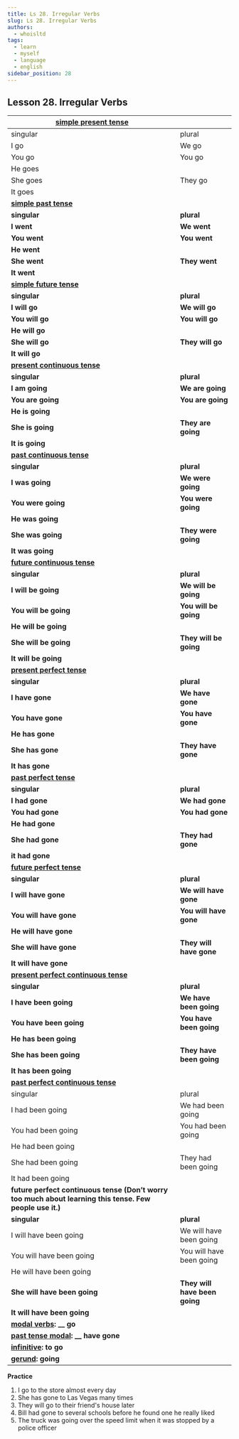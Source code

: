 ```yaml
---
title: Ls 28. Irregular Verbs
slug: Ls 28. Irregular Verbs
authors:
  - whoisltd
tags:
  - learn
  - myself
  - language
  - english
sidebar_position: 28
---
```


## Lesson 28. Irregular Verbs

| **[simple present tense](https://www.learnamericanenglishonline.com/Blue%20Level/B7%20Present%20Tense.html "Simple Present                Tense")**                                           |                               |
| --------------------------------------------------------------------------------------------------------------------------------------------------------------------------------------------- | ----------------------------- |
| singular                                                                                                                                                                                      | plural                        |
| I go                                                                                                                                                                                          | We go                         |
| You go                                                                                                                                                                                        | You go                        |
| He goes                                                                                                                                                                                       |                               |
| She goes                                                                                                                                                                                      | They go                       |
| It goes                                                                                                                                                                                       |                               |
| **[simple past tense](https://www.learnamericanenglishonline.com/Blue%20Level/B12%20The%20Past%20Tense.html "Simple Past Tense")**                                                            |                               |
| **singular**                                                                                                                                                                                  | **plural**                    |
| **I went**                                                                                                                                                                                    | **We went**                   |
| **You went**                                                                                                                                                                                  | **You went**                  |
| **He went**                                                                                                                                                                                   |                               |
| **She went**                                                                                                                                                                                  | **They went**                 |
| **It went**                                                                                                                                                                                   |                               |
| **[simple future tense](https://www.learnamericanenglishonline.com/Red%20Level/R11%20Future%20Tense%20will.html "Simple Future Tense")**                                                      |                               |
| **singular**                                                                                                                                                                                  | **plural**                    |
| **I will go**                                                                                                                                                                                 | **We will go**                |
| **You will go**                                                                                                                                                                               | **You will go**               |
| **He will go**                                                                                                                                                                                |                               |
| **She will go**                                                                                                                                                                               | **They will go**              |
| **It will go**                                                                                                                                                                                |                               |
| **[present continuous tense](https://www.learnamericanenglishonline.com/Blue%20Level/B8%20Present%20Continuous.html "Present                Continuous Tense")**                              |                               |
| **singular**                                                                                                                                                                                  | **plural**                    |
| **I am going**                                                                                                                                                                                | **We are going**              |
| **You are going**                                                                                                                                                                             | **You are going**             |
| **He is going**                                                                                                                                                                               |                               |
| **She is going**                                                                                                                                                                              | **They are going**            |
| **It is going**                                                                                                                                                                               |                               |
| **[past continuous tense](https://www.learnamericanenglishonline.com/Yellow%20Level/Y8%20Past%20Continuous.html "Past                Continuous Tense")**                                     |                               |
| **singular**                                                                                                                                                                                  | **plural**                    |
| **I was going**                                                                                                                                                                               | **We were going**             |
| **You were going**                                                                                                                                                                            | **You were going**            |
| **He was going**                                                                                                                                                                              |                               |
| **She was going**                                                                                                                                                                             | **They were going**           |
| **It was going**                                                                                                                                                                              |                               |
| **[future continuous tense](https://www.learnamericanenglishonline.com/Yellow%20Level/Y19%20The%20Future%20Continuous.html "Future                Continuous Tense")**                        |                               |
| **singular**                                                                                                                                                                                  | **plural**                    |
| **I will be going**                                                                                                                                                                           | **We will be going**          |
| **You will be going**                                                                                                                                                                         | **You will be going**         |
| **He will be going**                                                                                                                                                                          |                               |
| **She will be going**                                                                                                                                                                         | **They will be going**        |
| **It will be going**                                                                                                                                                                          |                               |
| **[present perfect tense](https://www.learnamericanenglishonline.com/Yellow%20Level/Y3-%20The%20Present%20Perfect.html "Present                Perfect Tense")**                              |                               |
| **singular**                                                                                                                                                                                  | **plural**                    |
| **I have gone**                                                                                                                                                                               | **We have gone**              |
| **You have gone**                                                                                                                                                                             | **You have gone**             |
| **He has gone**                                                                                                                                                                               |                               |
| **She has gone**                                                                                                                                                                              | **They have gone**            |
| **It has gone**                                                                                                                                                                               |                               |
| **[past perfect tense](https://www.learnamericanenglishonline.com/Yellow%20Level/Y15%20Past%20Perfect.html "Past                Perfect Tense")**                                             |                               |
| **singular**                                                                                                                                                                                  | **plural**                    |
| **I had gone**                                                                                                                                                                                | **We had gone**               |
| **You had gone**                                                                                                                                                                              | **You had gone**              |
| **He had gone**                                                                                                                                                                               |                               |
| **She had gone**                                                                                                                                                                              | **They had gone**             |
| **it had gone**                                                                                                                                                                               |                               |
| **[future perfect tense](https://www.learnamericanenglishonline.com/Yellow%20Level/Y25_The_Future_Perfect.html "Future              Perfect Tense")**                                         |                               |
| **singular**                                                                                                                                                                                  | **plural**                    |
| **I will have gone**                                                                                                                                                                          | **We will have gone**         |
| **You will have gone**                                                                                                                                                                        | **You will have gone**        |
| **He will have gone**                                                                                                                                                                         |                               |
| **She will have gone**                                                                                                                                                                        | **They will have gone**       |
| **It will have gone**                                                                                                                                                                         |                               |
| **[present perfect continuous tense](https://www.learnamericanenglishonline.com/Yellow%20Level/Y13%20Present%20Perfect%20Continuous.html "Present                Perfect Continuous Tense")** |                               |
| **singular**                                                                                                                                                                                  | **plural**                    |
| **I have been going**                                                                                                                                                                         | **We have been going**        |
| **You have been going**                                                                                                                                                                       | **You have been going**       |
| **He has been going**                                                                                                                                                                         |                               |
| **She has been going**                                                                                                                                                                        | **They have been going**      |
| **It has been going**                                                                                                                                                                         |                               |
| **[past perfect continuous tense](https://www.learnamericanenglishonline.com/Yellow%20Level/Y17%20Past%20and%20Perfect%20Continuous.html "Past                Perfect Continuous Tense")**    |                               |
| singular                                                                                                                                                                                      | plural                        |
| I had been going                                                                                                                                                                              | We had been going             |
| You had been going                                                                                                                                                                            | You had been going            |
| He had been going                                                                                                                                                                             |                               |
| She had been going                                                                                                                                                                            | They had been going           |
| It had been going                                                                                                                                                                             |                               |
| **future perfect continuous tense (Don’t worry too much about learning this tense. Few people use it.)**                                                                                      |                               |
| **singular**                                                                                                                                                                                  | **plural**                    |
| I will have been going                                                                                                                                                                        | We will have been going       |
| You will have been going                                                                                                                                                                      | You will have been going      |
| He will have been going                                                                                                                                                                       |                               |
| **She will have been going**                                                                                                                                                                  | **They will have been going** |
| **It will have been going**                                                                                                                                                                   |                               |
| **[modal verbs](https://www.learnamericanenglishonline.com/Yellow%20Level/Y10%20Modal%20Verbs.html "Modal            Verbs"): **\_\_** go**                                                   |                               |
| **[past tense modal](https://www.learnamericanenglishonline.com/Yellow%20Level/Y12%20Perfect%20Modals.html "Past            Tense Modal"): **\_\_** have gone**                               |                               |
| **[infinitive](https://www.learnamericanenglishonline.com/Red%20Level/R17Infinitives.html "Infinitive"): to go**                                                                              |                               |
| **[gerund](https://www.learnamericanenglishonline.com/Red%20Level/R18Gerunds.html "Gerund"): going**                                                                                          |                               |

**Practice**

1. I go to the store almost every day
2. She has gone to Las Vegas many times
3. They will go to their friend's house later
4. Bill had gone to several schools before he found one he really liked
5. The truck was going over the speed limit when it was stopped by a police officer
